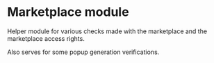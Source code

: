 #  Marketplace module

Helper module for various checks made with the marketplace and the marketplace access rights.

Also serves for some popup generation verifications.